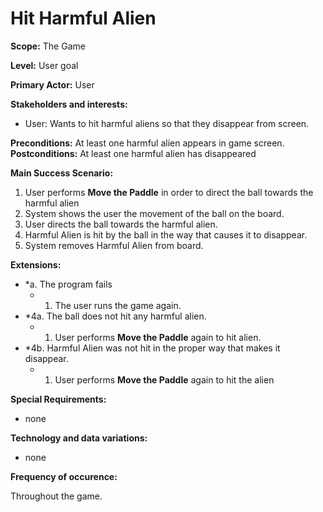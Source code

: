 # Hit Harmful Alien

**Scope:** The Game

**Level:** User goal

**Primary Actor:** User  

**Stakeholders and interests:**  

 -   User: Wants to hit harmful aliens so that they disappear from screen.

**Preconditions:** At least one harmful alien appears in game screen. 
**Postconditions:** At least one harmful alien has disappeared

**Main Success Scenario:**  

1. User performs __Move the Paddle__ in order to direct the ball towards the harmful alien
2. System shows the user the movement of the ball on the board.
3. User directs the ball towards the harmful alien.
4. Harmful Alien is hit by the ball in the way that causes it to disappear.
5. System removes Harmful Alien from board.

**Extensions:**  

-   *a. The program fails
    -   1.  The user runs the game again.
-   *4a. The ball does not hit any harmful alien. 
    -   1.  User performs __Move the Paddle__ again to hit alien.
-   *4b. Harmful Alien was not hit in the proper way that makes it disappear. 
    -   1.  User performs __Move the Paddle__ again to hit the alien

**Special Requirements:**
- none

**Technology and data variations:**
- none

**Frequency of occurence:** 

Throughout the game.
	